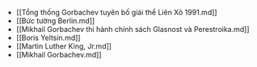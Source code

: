 - [[Tổng thống Gorbachev tuyên bố giải thể Liên Xô 1991.md]]
- [[Bức tường Berlin.md]]
- [[Mikhail Gorbachev thi hành chính sách Glasnost và Perestroika.md]]
- [[Boris Yeltsin.md]]
- [[Martin Luther King, Jr.md]]
- [[Mikhail Gorbachev.md]]
